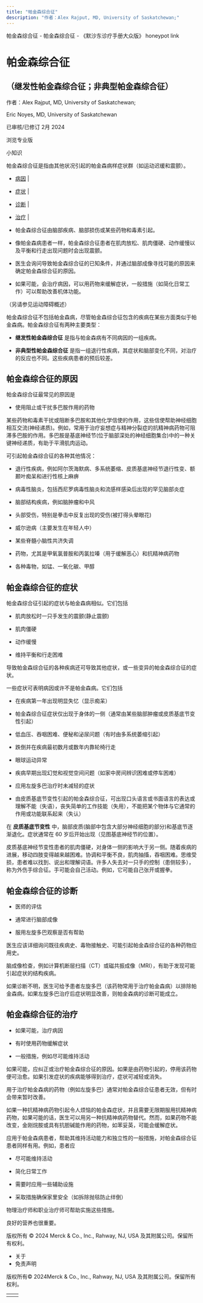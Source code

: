 ```yaml
---
title: "帕金森综合征"
description: "作者：Alex Rajput, MD, University of Saskatchewan;"
---
```


﻿帕金森综合征 \- 帕金森综合征 \- 《默沙东诊疗手册大众版》 honeypot link

# 帕金森综合征

## （继发性帕金森综合征；非典型帕金森综合征）

作者：Alex Rajput, MD, University of Saskatchewan;

Eric Noyes, MD, University of Saskatchewan

已审核/已修订 2月 2024

浏览专业版

小知识

帕金森综合征是指由其他状况引起的帕金森病样症状群（如运动迟缓和震颤）。

- [病因](#病因_v42285942_zh) \|
- [症状](#症状_v742673_zh) \|
- [诊断](#诊断_v742689_zh) \|
- [治疗](#治疗_v742693_zh) \|

- 帕金森综合征由脑部疾病、脑部损伤或某些药物和毒素引起。

- 像帕金森病患者一样，帕金森综合征患者在肌肉放松、肌肉僵硬、动作缓慢以及平衡和行走出现问题时会出现震颤。

- 医生会询问导致帕金森综合征的已知条件，并通过脑部成像寻找可能的原因来确定帕金森综合征的原因。

- 如果可能，会治疗病因，可以用药物来缓解症状，一般措施（如简化日常工作）可以帮助改善机体功能。


（另请参见运动障碍概述）

帕金森综合征不包括帕金森病，尽管帕金森综合征包含的疾病在某些方面类似于帕金森病。帕金森综合征有两种主要类型：

- **继发性帕金森综合征** 是指与帕金森病有不同病因的一组疾病。

- **非典型性帕金森综合征** 是指一组退行性疾病，其症状和脑部变化不同，对治疗的反应也不同。这些疾病患者的预后较差。


## 帕金森综合征的原因

帕金森综合征最常见的原因是

- 使用阻止或干扰多巴胺作用的药物


某些药物和毒素干扰或阻断多巴胺和其他化学信使的作用，这些信使帮助神经细胞相互交流(神经递质)。例如，常用于治疗妄想症与精神分裂症的抗精神病药物可阻滞多巴胺的作用。多巴胺是基底神经节(位于脑部深处的神经细胞集合)中的一种关键神经递质，有助于平滑肌肉运动。

可引起帕金森综合征的各种其他情况：

- 退行性疾病，例如阿尔茨海默病、多系统萎缩、皮质基底神经节退行性变、额颞叶痴呆和进行性核上麻痹

- 病毒性脑炎，包括西尼罗病毒性脑炎和流感样感染后出现的罕见脑部炎症

- 脑部结构疾病，例如脑肿瘤和中风

- 头部受伤，特别是拳击中反复出现的受伤(被打得头晕眼花)

- 威尔逊病（主要发生在年轻人中）

- 某些脊髓小脑性共济失调

- 药物，尤其是甲氧氯普胺和丙氯拉嗪（用于缓解恶心）和抗精神病药物

- 各种毒物，如锰、一氧化碳、甲醇


## 帕金森综合征的症状

帕金森综合征引起的症状与帕金森病相似。它们包括

- 肌肉放松时一只手发生的震颤(静止震颤)

- 肌肉僵硬

- 动作缓慢

- 维持平衡和行走困难


导致帕金森综合征的各种疾病还可导致其他症状，或一些变异的帕金森综合征的症状。

一些症状可表明病因或许不是帕金森病。它们包括

- 在疾病第一年出现明显失忆（显示痴呆）

- 帕金森综合征症状仅出现于身体的一侧（通常由某些脑部肿瘤或皮质基底节变性引起）

- 低血压、吞咽困难、便秘和泌尿问题（有时由多系统萎缩引起）

- 跌倒并在疾病最初数月或数年内靠轮椅行走

- 眼球运动异常

- 疾病早期出现幻觉和视觉空间问题（如家中房间辨识困难或停车困难）

- 应用左旋多巴治疗时未减轻的症状

- 由皮质基底节变性引起的帕金森综合征，可出现口头语言或书面语言的表达或理解不能（失语），丧失简单的工作技能（失用），不能把某个物体与它通常的作用或功能联系起来（失认）


在 **皮质基底节变性** 中，脑部皮质(脑部中包含大部分神经细胞的部分)和基底节逐渐退化。症状通常在 60 岁后开始出现（见图基底神经节的位置）。

皮质基底神经节变性患者的肌肉僵硬，对身体一侧的影响大于另一侧。随着疾病的进展，移动四肢变得越来越困难。协调和平衡不良，肌肉抽搐，吞咽困难。思维受损，患者难以找到、说出和理解词语。许多人失去对一只手的控制（患侧较多），称为外伤手综合征。手可能会自己活动。例如，它可能自己张开或握拳。

## 帕金森综合征的诊断

- 医师的评估

- 通常进行脑部成像

- 服用左旋多巴观察是否有帮助


医生应该详细询问既往疾病史、毒物接触史、可能引起帕金森综合征的各种药物应用史。

脑成像检查，例如计算机断层扫描（CT）或磁共振成像（MRI），有助于发现可能引起症状的结构疾病。

如果诊断不明，医生可给予患者左旋多巴（该药物常用于治疗帕金森病）以排除帕金森病。如果左旋多巴治疗后症状明显改善，则帕金森病的诊断可能成立。

## 帕金森综合征的治疗

- 如果可能，治疗病因

- 有时使用药物缓解症状

- 一般措施，例如尽可能维持活动


如果可能，应纠正或治疗帕金森综合征的原因。如果是由药物引起的，停用该药物便可治愈。如果引发症状的疾病能够得到治疗，症状可减轻或消失。

用于治疗帕金森病的药物（例如左旋多巴）通常对帕金森综合征患者无效，但有时会带来暂时改善。

如果一种抗精神病药物引起令人烦恼的帕金森症状，并且需要无限期服用抗精神病药物，如果可能的话，医生可以用另一种抗精神病药物替代。然而，如果药物不能改变，金刚烷胺或具有抗胆碱能作用的药物，如苯妥英，可能会缓解症状。

应用于帕金森病患者，帮助其维持活动能力和独立性的一般措施，对帕金森综合征患者同样有用。例如，患者应

- 尽可能维持活动

- 简化日常工作

- 需要时应用一些辅助设施

- 采取措施确保家里安全（如拆除抛毯防止绊倒）


物理治疗师和职业治疗师可帮助实施这些措施。

良好的营养也很重要。



版权所有 © 2024
Merck & Co., Inc., Rahway, NJ, USA 及其附属公司。保留所有权利。

- 关于
- 免责声明

版权所有© 2024Merck & Co., Inc., Rahway, NJ, USA 及其附属公司。保留所有权利。

|     |     |
| --- | --- |
|  |  |